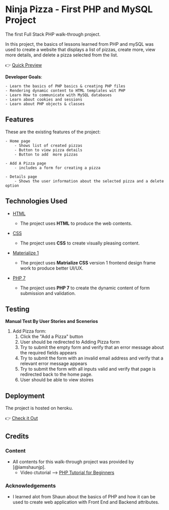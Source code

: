 # Ninja Pizza - First PHP and MySQL Project

The first Full Stack PHP walk-through project. 

In this project, the basics of lessons learned from PHP and mySQL was used to create a website that displays a list of pizzas, create more, view more details, and delete a pizza selected from the list.

👉 [Quick Preview](https://ninja-pizza-php-project.herokuapp.com/)

**Developer Goals**:
    
    - Learn the basics of PHP basics & creating PHP files
    - Rendering dynamic content to HTML templates wit PHP
    - Learn How to communicate with MySQL databases
    - Learn about cookies and sessions
    - Learn about PHP objects & classes
 
## Features

These are the existing features of the project:

    - Home page 
        - Shows list of created pizzas 
        - Button to view pizza details
        - Button to add  more pizzas
    
    - Add A Pizza page
        - includes a form for creating a pizza
    
    - Details page
        - Shows the user information about the selected pizza and a delete option
 

## Technologies Used


- [HTML](https://www.w3schools.com/html/default.asp)
    - The project uses **HTML** to produce the web contents.

- [CSS](https://www.w3schools.com/CSS/default.asp)
    - The project uses **CSS** to create visually pleasing content.

- [Materialize 1](https://materializecss.com/)
    - The project uses **Matrialize CSS** version 1 frontend design frame work to produce better UI/UX.

- [PHP 7](https://www.php.net/)
    - The project uses **PHP 7** to create the dynamic content of form submission and validation.


## Testing


**Manual Test By User Stories and Scenerios**

1. Add Pizza form:
    1. Click the "Add a Pizza" button 
    2. User should be redirected to Adding Pizza form
    2. Try to submit the empty form and verify that an error message about the required fields appears
    3. Try to submit the form with an invalid email address and verify that a relevant error message appears
    4. Try to submit the form with all inputs valid and verify that page is redirected back to the home page.
    5. User should be able to view stoires


## Deployment

The project is hosted on heroku.

👉 [Check it Out](https://ninja-pizza-php-project.herokuapp.com/)

## Credits

### Content
- All contents for this walk-through project was provided  by [@iamshaunjp]. 
    - Video ctutorial --> [PHP Tutorial for Beginners](https://www.youtube.com/watch?v=pWG7ajC_OVo&list=PL4cUxeGkcC9gksOX3Kd9KPo-O68ncT05o&ab_channel=TheNetNinja)

### Acknowledgements

- I learned alot from Shaun about the basics of PHP and how it can be used to create web application with Front End and Backend attributes.
